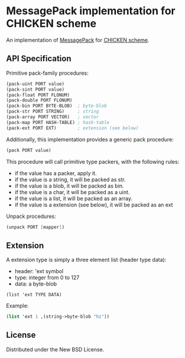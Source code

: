 MessagePack implementation for CHICKEN scheme
=============================================

An implementation of [MessagePack](http://msgpack.org/) for [CHICKEN scheme](https://www.call-cc.org/).

API Specification
-----------------

Primitive pack-family procedures:

```scheme
(pack-uint PORT value)
(pack-sint PORT value)
(pack-float PORT FLONUM)
(pack-double PORT FLONUM)
(pack-bin PORT BYTE-BLOB)  ; byte-blob
(pack-str PORT STRING)     ; string
(pack-array PORT VECTOR)   ; vector
(pack-map PORT HASH-TABLE) ; hash-table
(pack-ext PORT EXT)        ; extension (see below)
```

Additionally, this implementation provides a generic pack procedure:

```scheme
(pack PORT value)
```

This procedure will call primitive type packers, with the following rules:

- if the value has a packer, apply it.
- if the value is a string, it will be packed as str.
- if the value is a blob, it will be packed as bin.
- if the value is a char, it will be packed as a uint.
- if the value is a list, it will be packed as an array.
- if the value is a extension (see below), it will be packed as an ext

Unpack procedures:

```scheme
(unpack PORT [mapper])
```

Extension
---------

A extension type is simply a three element list (header type data):

- header: 'ext symbol
- type: integer from 0 to 127
- data: a byte-blob

```
(list 'ext TYPE DATA)
```

Example:


```scheme
(list 'ext 1 ,(string->byte-blob "hi"))
```


License
-------

Distributed under the New BSD License.
